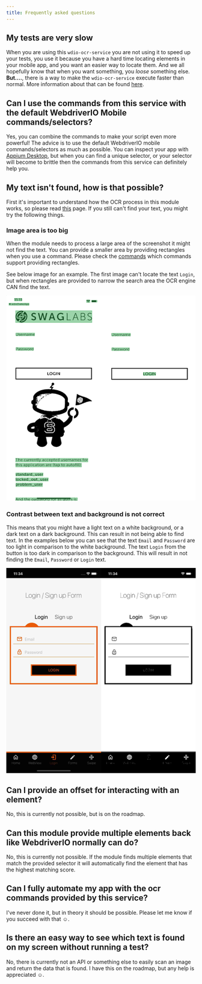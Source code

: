 ```yaml
---
title: Frequently asked questions
---
```


## My tests are very slow
When you are using this `wdio-ocr-service` you are not using it to speed up your tests, you use it because you have a
hard time locating elements in your mobile app, and you want an easier way to locate them. And we all hopefully know
that when you want something, you *loose* something else. **But....**, there is a way to make the `wdio-ocr-service`
execute faster than normal. More information about that can be found [here](./more-test-optimization).

## Can I use the commands from this service with the default WebdriverIO Mobile commands/selectors?
Yes, you can combine the commands to make your script even more powerful! The advice is to use the default WebdriverIO
mobile commands/selectors as much as possible. You can inspect your app with
[Appium Desktop](https://github.com/appium/appium-desktop), but when you can find a unique selector, or your selector
will become to brittle then the commands from this service can definitely help you.

## My text isn't found, how is that possible?
First it's important to understand how the OCR process in this module works, so please read
[this](./what-is-wdio-ocr-service) page. If you still can't find your text, you might try the following things.

### Image area is too big
When the module needs to process a large area of the screenshot it might not find the text. You can provide a smaller
area by providing rectangles when you use a command. Please check the [commands](./ocr-click-on-text.md) which commands
support providing rectangles.

See below image for an example. The first image can't locate the text `Login`, but when rectangles are provided to
narrow the search area the OCR engine CAN find the text.

![Cropped search area](../static/img/cropped-search-area.png)

### Contrast between text and background is not correct
This means that you might have a light text on a white background, or a dark text on a dark background. This can result
in not being able to find text. In the examples below you can see that the text `Email` and `Password` are too light in
comparison to the white background. The text `Login` from the button is too dark in comparison to the background. This
will result in not finding the `Email`, `Password` or `Login` text.

![Contrast issues](../static/img/contrast-issue.png)

## Can I provide an offset for interacting with an element?
No, this is currently not possible, but is on the roadmap.

## Can this module provide multiple elements back like WebdriverIO normally can do?
No, this is currently not possible. If the module finds multiple elements that match the provided selector it will
automatically find the element that has the highest matching score.

## Can I fully automate my app with the ocr commands provided by this service?
I've never done it, but in theory it should be possible. Please let me know if you succeed with that ☺️.

## Is there an easy way to see which text is found on my screen without running a test?
No, there is currently not an API or something else to easily scan an image and return the data that is found. I have
this on the roadmap, but any help is appreciated ☺️.
